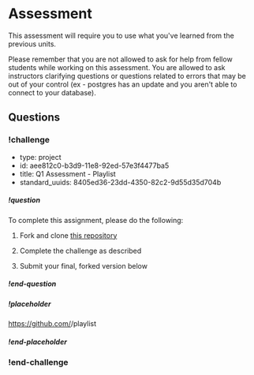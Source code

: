 # Assessment

This assessment will require you to use what you've learned from the previous units.

Please remember that you are not allowed to ask for help from fellow students while working on this assessment. You are allowed to ask instructors clarifying questions or questions related to errors that may be out of your control (ex - postgres has an update and you aren't able to connect to your database).


## Questions

<!-- Question -->

### !challenge

* type: project
* id: aee812c0-b3d9-11e8-92ed-57e3f4477ba5
* title: Q1 Assessment - Playlist
* standard_uuids: 8405ed36-23dd-4350-82c2-9d55d35d704b


##### !question

To complete this assignment, please do the following:

1. Fork and clone [this repository](https://github.com/gSchool/playlist)

1. Complete the challenge as described

1. Submit your final, forked version below

##### !end-question

##### !placeholder

https://github.com/<your-github-username>/playlist

##### !end-placeholder
### !end-challenge
